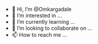 - 👋 Hi, I’m @Omkargadale
- 👀 I’m interested in ...
- 🌱 I’m currently learning ...
- 💞️ I’m looking to collaborate on ...
- 📫 How to reach me ...

<!---
Omkargadale/Omkargadale is a ✨ special ✨ repository because its `README.md` (this file) appears on your GitHub profile.
You can click the Preview link to take a look at your changes.
--->
